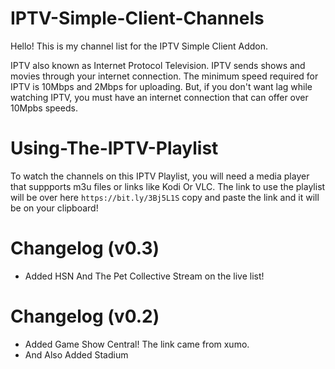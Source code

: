 # IPTV-Simple-Client-Channels

Hello! This is my channel list for the IPTV Simple Client Addon.

IPTV also known as Internet Protocol Television. IPTV sends shows and movies through your internet connection. The minimum speed required for IPTV is 10Mbps and 2Mbps for uploading. But, if you don't want lag while watching IPTV, you must have an internet connection that can offer over 10Mpbs speeds.

# Using-The-IPTV-Playlist
To watch the channels on this IPTV Playlist, you will need a media player that suppports m3u files or links like Kodi Or VLC.
The link to use the playlist will be over here `https://bit.ly/3Bj5L1S`
copy and paste the link and it will be on your clipboard!

# Changelog (v0.3)
- Added HSN And The Pet Collective Stream on the live list!


# Changelog (v0.2)
- Added Game Show Central! The link came from xumo.
- And Also Added Stadium


